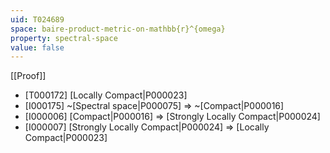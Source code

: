 ```yaml
---
uid: T024689
space: baire-product-metric-on-mathbb{r}^{omega}
property: spectral-space
value: false
---
```

[[Proof]]

* [T000172] [Locally Compact|P000023]
* [I000175] ~[Spectral space|P000075] => ~[Compact|P000016]
* [I000006] [Compact|P000016] => [Strongly Locally Compact|P000024]
* [I000007] [Strongly Locally Compact|P000024] => [Locally Compact|P000023]

